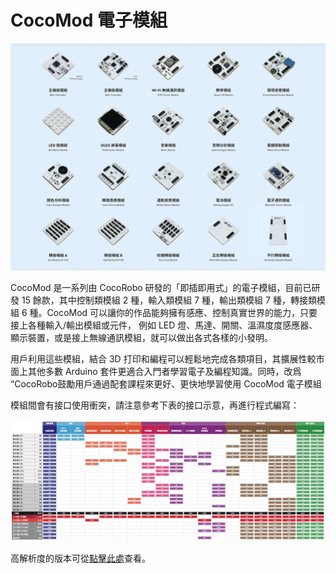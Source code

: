 # CocoMod 電子模組

![](../media/about-cocomod.png)

CocoMod 是一系列由 CocoRobo 研發的「即插即用式」的電子模組，目前已研發 15 餘款，其中控制類模組 2 種，輸入類模組 7 種，輸出類模組 7 種，轉接類模組 6 種。CocoMod 可以讓你的作品能夠擁有感應、控制真實世界的能力，只要接上各種輸入/輸出模組或元件， 例如 LED 燈、馬達、開關、溫濕度度感應器、顯示裝置，或是接上無線通訊模組，就可以做出各式各樣的小發明。

用戶利用這些模組，結合 3D 打印和編程可以輕鬆地完成各類項目，其擴展性較市面上其他多數 Arduino 套件更適合入門者學習電子及編程知識。同時，改爲 “CocoRobo鼓勵用戶通過配套課程來更好、更快地學習使用 CocoMod 電子模組

模組間會有接口使用衝突，請注意參考下表的接口示意，再進行程式編寫：

![](../media/cocorobo-modules-pinout-map_v2.jpg)

高解析度的版本可從[點擊此處](http://cocorobo.hk/downloads/cocorobo-modules-pinout-map_v2.pdf)查看。
